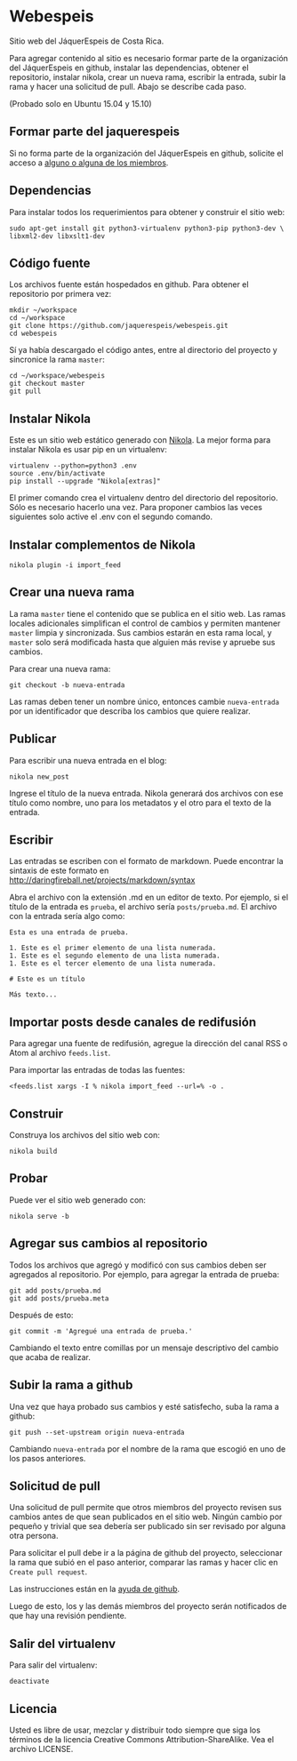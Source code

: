 # Webespeis

Sitio web del JáquerEspeis de Costa Rica.

Para agregar contenido al sitio es necesario formar parte de la organización
del JáquerEspeis en github, instalar las dependencias, obtener el repositorio,
instalar nikola, crear un nueva rama, escribir la entrada, subir la rama y
hacer una solicitud de pull. Abajo se describe cada paso.

(Probado solo en Ubuntu 15.04 y 15.10)

## Formar parte del jaquerespeis

Si no forma parte de la organización del JáquerEspeis en github, solicite el
acceso a [alguno o alguna de los miembros](https://github.com/orgs/JaquerEspeis/people).

## Dependencias

Para instalar todos los requerimientos para obtener y construir el sitio web:

    sudo apt-get install git python3-virtualenv python3-pip python3-dev \
    libxml2-dev libxslt1-dev

## Código fuente

Los archivos fuente están hospedados en github. Para obtener el repositorio por
primera vez:

    mkdir ~/workspace
    cd ~/workspace
    git clone https://github.com/jaquerespeis/webespeis.git
    cd webespeis

Sí ya había descargado el código antes, entre al directorio del proyecto y
sincronice la rama `master`:

    cd ~/workspace/webespeis
    git checkout master
    git pull

## Instalar Nikola

Este es un sitio web estático generado con [Nikola](https://getnikola.com/). La
mejor forma para instalar Nikola es usar pip en un virtualenv:

    virtualenv --python=python3 .env
    source .env/bin/activate
    pip install --upgrade "Nikola[extras]"

El primer comando crea el virtualenv dentro del directorio del repositorio.
Sólo es necesario hacerlo una vez. Para proponer cambios las veces siguientes
solo active el .env con el segundo comando.

## Instalar complementos de Nikola

    nikola plugin -i import_feed

## Crear una nueva rama

La rama `master` tiene el contenido que se publica en el sitio web. Las ramas
locales adicionales simplifican el control de cambios y permiten mantener
`master` limpia y sincronizada. Sus cambios estarán en esta rama local, y
`master` solo será modificada hasta que alguien más revise y apruebe sus
cambios.

Para crear una nueva rama:

    git checkout -b nueva-entrada

Las ramas deben tener un nombre único, entonces cambie `nueva-entrada` por un
identificador que describa los cambios que quiere realizar.

## Publicar

Para escribir una nueva entrada en el blog:

    nikola new_post

Ingrese el título de la nueva entrada. Nikola generará dos archivos con ese
título como nombre, uno para los metadatos y el otro para el texto de la
entrada.

## Escribir

Las entradas se escriben con el formato de markdown. Puede encontrar la
sintaxis de este formato en http://daringfireball.net/projects/markdown/syntax

Abra el archivo con la extensión .md en un editor de texto. Por ejemplo, si
el título de la entrada es `prueba`, el archivo sería `posts/prueba.md`. El
archivo con la entrada sería algo como:

    Esta es una entrada de prueba.

    1. Este es el primer elemento de una lista numerada.
    1. Este es el segundo elemento de una lista numerada.
    1. Este es el tercer elemento de una lista numerada.

    # Este es un título

    Más texto...

## Importar posts desde canales de redifusión

Para agregar una fuente de redifusión, agregue la dirección del canal RSS o
Atom al archivo `feeds.list`.

Para importar las entradas de todas las fuentes:

    <feeds.list xargs -I % nikola import_feed --url=% -o .

## Construir

Construya los archivos del sitio web con:

    nikola build

## Probar

Puede ver el sitio web generado con:

    nikola serve -b

## Agregar sus cambios al repositorio

Todos los archivos que agregó y modificó con sus cambios deben ser agregados
al repositorio. Por ejemplo, para agregar la entrada de prueba:

    git add posts/prueba.md
    git add posts/prueba.meta

Después de esto:

    git commit -m 'Agregué una entrada de prueba.'

Cambiando el texto entre comillas por un mensaje descriptivo del cambio que
acaba de realizar.

## Subir la rama a github

Una vez que haya probado sus cambios y esté satisfecho, suba la rama a github:

    git push --set-upstream origin nueva-entrada

Cambiando `nueva-entrada` por el nombre de la rama que escogió en uno de los
pasos anteriores.

## Solicitud de pull

Una solicitud de pull permite que otros miembros del proyecto revisen sus
cambios antes de que sean publicados en el sitio web. Ningún cambio por pequeño
y trivial que sea debería ser publicado sin ser revisado por alguna otra
persona.

Para solicitar el pull debe ir a la página de github del proyecto, seleccionar
la rama que subió en el paso anterior, comparar las ramas y hacer clic en
`Create pull request`.

Las instrucciones están en la [ayuda de github](https://help.github.com/articles/creating-a-pull-request/).

Luego de esto, los y las demás miembros del proyecto serán notificados de que
hay una revisión pendiente.

## Salir del virtualenv

Para salir del virtualenv:

    deactivate

## Licencia

Usted es libre de usar, mezclar y distribuir todo siempre que siga los términos
de la licencia Creative Commons Attribution-ShareAlike. Vea el archivo LICENSE.
